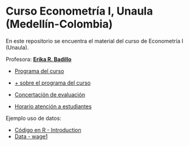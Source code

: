 # Curso Econometría I, Unaula (Medellín-Colombia)
En este repositorio se encuentra el material del curso de Econometría I (Unaula).

Profesora: [**Erika R. Badillo**](https://ebadilloe.github.io)

- [Programa del curso](https://ebadilloe.github.io/EconometriaI/SYLLABUS.xlsx)<br>

- [+ sobre el programa del curso](https://ebadilloe.github.io/EconometriaI/Programa.doc)<br>

- [Concertación de evaluación](https://ebadilloe.github.io/EconometriaI/Concertacionevaluacion.docx)<br>

- [Horario atención a estudiantes](https://ebadilloe.github.io/EconometriaI/Horarioatencion.docx)<br>


Ejemplo uso de datos:

- [Código en R - Introduction](https://ebadilloe.github.io/EconometriaI/Ejemplo1.R)<br>
- [Data - wage1](https://ebadilloe.github.io/EconometriaI/wage1.xlsx)<br>

<br>





